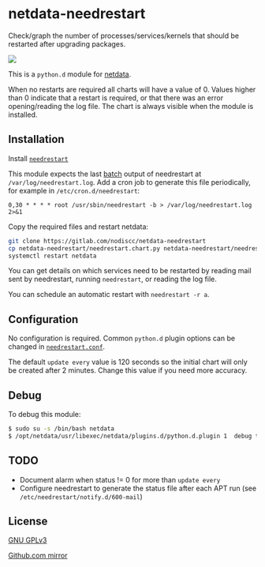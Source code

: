 # netdata-needrestart

Check/graph the number of processes/services/kernels that should be restarted after upgrading packages.

![](https://i.imgur.com/ebD2MTW.png)

This is a `python.d` module for [netdata](https://my-netdata.io/).

When no restarts are required all charts will have a value of 0. Values higher than 0 indicate that a restart is required, or that there was an error opening/reading the log file. The chart is always visible when the module is installed.




## Installation

Install [`needrestart`](https://fiasko.io/tag/needrestart.html)

This module expects the last [batch](https://github.com/liske/needrestart/blob/master/README.batch.md) output of needrestart at `/var/log/needrestart.log`. Add a cron job to generate this file periodically, for example in `/etc/cron.d/needrestart`:

```
0,30 * * * * root /usr/sbin/needrestart -b > /var/log/needrestart.log 2>&1
```

Copy the required files and restart netdata:

```bash
git clone https://gitlab.com/nodiscc/netdata-needrestart
cp netdata-needrestart/needrestart.chart.py netdata-needrestart/needrestart.conf /opt/netdata/python.d/
systemctl restart netdata
```

You can get details on which services need to be restarted by reading mail sent by needrestart, running `needrestart`, or reading the log file.

You can schedule an automatic restart with `needrestart -r a`.

## Configuration

No configuration is required. Common `python.d` plugin options can be changed in [`needrestart.conf`](needrestart.conf).

The default `update every` value is 120 seconds so the initial chart will only be created after 2 minutes. Change this value if you need more accuracy.


## Debug

To debug this module:

```bash
$ sudo su -s /bin/bash netdata
$ /opt/netdata/usr/libexec/netdata/plugins.d/python.d.plugin 1  debug trace needrestart
```

## TODO

- Document alarm when status != 0 for more than `update every`
- Configure needrestart to generate the status file after each APT run (see `/etc/needrestart/notify.d/600-mail`)

## License

[GNU GPLv3](LICENSE)

[Github.com mirror](https://github.com/nodiscc/netdata-needrestart)
